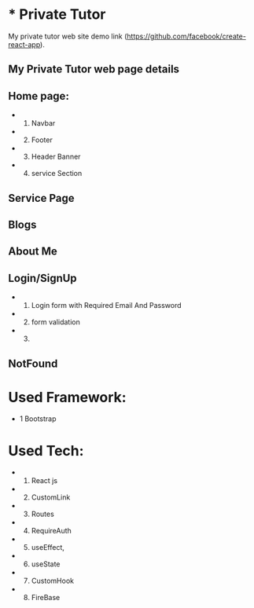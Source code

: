 # * Private Tutor

My private tutor  web site demo link (https://github.com/facebook/create-react-app).

## My Private Tutor web page details
## Home page:
* 1. Navbar
* 2. Footer
* 3. Header Banner
* 4. service Section
## Service Page
## Blogs
## About Me
## Login/SignUp
* 1. Login form with Required Email And Password
* 2. form validation
* 3. 
## NotFound

# Used Framework:
* 1 Bootstrap
# Used Tech:
* 1. React js
* 2. CustomLink
* 3. Routes
* 4. RequireAuth
* 5. useEffect,
* 6. useState
* 7. CustomHook
* 8. FireBase

